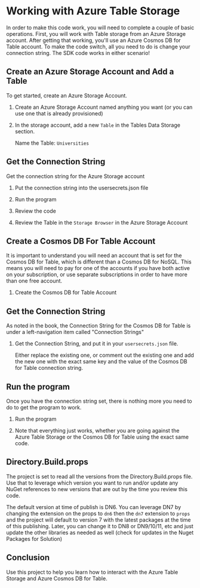 # Working with Azure Table Storage

In order to make this code work, you will need to complete a couple of basic operations.  First, you will work with Table storage from an Azure Storage account.  After getting that working, you'll use an Azure Cosmos DB for Table account.  To make the code switch, all you need to do is change your connection string.  The SDK code works in either scenario!

## Create an Azure Storage Account and Add a Table

To get started, create an Azure Storage Account.

1. Create an Azure Storage Account named anything you want (or you can use one that is already provisioned)

1. In the storage account, add a new `Table` in the Tables Data Storage section.

    Name the Table: `Universities`

## Get the Connection String

Get the connection string for the Azure Storage account

1. Put the connection string into the usersecrets.json file

1. Run the program

1. Review the code

1. Review the Table in the `Storage Browser` in the Azure Storage Account

## Create a Cosmos DB For Table Account

It is important to understand you will need an account that is set for the Cosmos DB for Table, which is different than a Cosmos DB for NoSQL.  This means you will need to pay for one of the accounts if you have both active on your subscription, or use separate subscriptions in order to have more than one free account.

1. Create the Cosmos DB for Table Account

## Get the Connection String

As noted in the book, the Connection String for the Cosmos DB for Table is under a left-navigation item called "Connection Strings"

1. Get the Connection String, and put it in your `usersecrets.json` file.  

    Either replace the existing one, or comment out the existing one and add the new one with the exact same key and the value of the Cosmos DB for Table connection string.

## Run the program

Once you have the connection string set, there is nothing more you need to do to get the program to work.

1. Run the program

1. Note that everything just works, whether you are going against the Azure Table Storage or the Cosmos DB for Table using the exact same code.

## Directory.Build.props

The project is set to read all the versions from the Directory.Build.props file.  Use that to leverage which version you want to run and/or update any NuGet references to new versions that are out by the time you review this code.

The default version at time of publish is DN6.  You can leverage DN7 by changing the extension on the props to `dn6` then the `dn7` extension to `props` and the project will default to version 7 with the latest packages at the time of this publishing.  Later, you can change it to DN8 or DN9/10/11, etc and just update the other libraries as needed as well (check for updates in the Nuget Packages for Solution)

## Conclusion

Use this project to help you learn how to interact with the Azure Table Storage and Azure Cosmos DB for Table.
